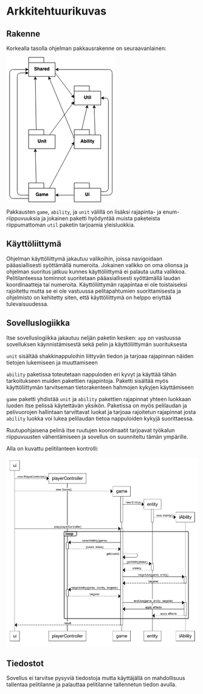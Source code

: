 # Arkkitehtuurikuvas
## Rakenne
Korkealla tasolla ohjelman pakkausrakenne on seuraavanlainen:

<img src="https://raw.githubusercontent.com/chzesa/uni-oht/master/dokumentaatio/img/packagearch.png">

Pakkausten `game`, `ability`, ja `unit` välillä on lisäksi rajapinta- ja enum-riippuvuuksia ja jokainen paketti hyödyntää muista paketeista riippumattoman `util` paketin tarjoamia yleisluokkia.

## Käyttöliittymä
Ohjelman käyttöliittymä jakautuu valikoihin, joissa navigoidaan pääasiallisesti syöttämällä numeroita.
Jokainen valikko on oma olionsa ja ohjelman suoritus jatkuu kunnes käyttöliittymä ei palauta uutta valikkoa.
Pelitilanteessa tominnot suoritetaan pääasiallisesti syöttämällä laudan koordinaatteja tai numeroita.
Käyttöliittymän rajapintaa ei ole toistaiseksi rajoitettu mutta se ei ole vastuussa pelitapahtumien suorittamisesta ja ohjelmisto on kehitetty siten, että käyttöliittymä on helppo eriyttää tulevaisuudessa.

## Sovelluslogiikka
Itse sovelluslogiikka jakautuu neljän paketin kesken:
`app` on vastuussa sovelluksen käynnistämisestä sekä pelin ja käyttöliittymän suorituksesta

`unit` sisältää shakkinappuloihin liittyvän tiedon ja tarjoaa rajapinnan näiden tietojen lukemiseen ja muuttamiseen

`ability` paketissa toteutetaan nappuloden eri kyvyt ja käyttää tähän tarkoitukseen muiden pakettien rajapintoja. Paketti sisältää myös käyttöliittymän tarvitseman tietorakenteen hahmojen kykyjen käyttämiseen

`game` paketti yhdistää `unit` ja `ability` pakettien rajapinnat yhteen luokkaan luoden itse pelissä käytettävän yksikön. Paketissa on myös pelilaudan ja pelivuorojen hallintaan tarvittavat luokat ja tarjoaa rajoitetun rajapinnat josta `ability` luokka voi lukea pelilaudan tietoa nappuloiden kykyjä suorittaessa.

Ruutupohjaisena pelinä itse ruutujen koordinaatit tarjoavat työkalun riippuvuusten vähentämiseen ja sovellus on suunniteltu tämän ympärille.

Alla on kuvattu pelitilanteen kontrolli:

<img src="https://raw.githubusercontent.com/chzesa/uni-oht/master/dokumentaatio/img/mainsequence.png">

## Tiedostot
Sovellus ei tarvitse pysyviä tiedostoja mutta käyttäjällä on mahdollisuus tallentaa pelitilanne ja palauttaa pelitilanne tallennetun tiedon avulla.